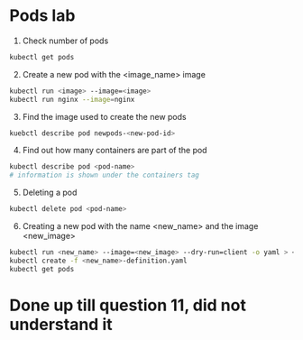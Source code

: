 # Pods lab 

1. Check number of pods 
```bash
kubectl get pods 
```

2. Create a new pod with the <image_name> image 
```bash
kubectl run <image> --image=<image>
kubectl run nginx --image=nginx
```

3. Find the image used to create the new pods 
```bash
kuebctl describe pod newpods-<new-pod-id>
```

4. Find out how many containers are part of the pod <pod-name>
```bash
kubectl describe pod <pod-name>
# information is shown under the containers tag
```

5. Deleting a <pod-name> pod 
```bash
kubectl delete pod <pod-name>
```

6. Creating a new pod with the name <new_name> and the image <new_image>
```bash
kubectl run <new_name> --image=<new_image> --dry-run=client -o yaml > <new_name>-definition.yaml
kubectl create -f <new_name>-definition.yaml
kubectl get pods
```

# Done up till question 11, did not understand it 
